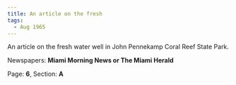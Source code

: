 ```yaml
---  
title: An article on the fresh  
tags:  
  - Aug 1965  
---  
```

  
An article on the fresh water well in John Pennekamp Coral Reef State Park.  
  
Newspapers: **Miami Morning News or The Miami Herald**  
  
Page: **6**, Section: **A** 

